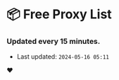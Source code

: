 # :package: Free Proxy List
### Updated every 15 minutes.

- Last updated: `2024-05-16 05:11`

:heart:
